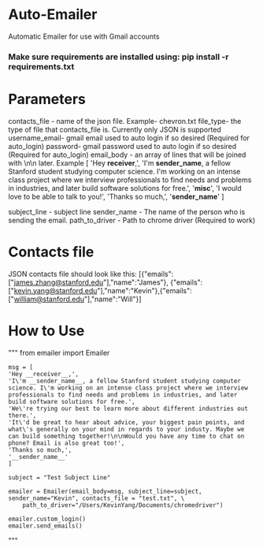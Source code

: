 # Auto-Emailer
Automatic Emailer for use with Gmail accounts

### Make sure requirements are installed using: pip install -r requirements.txt

# Parameters
contacts_file - name of the json file. Example- chevron.txt
file_type- the type of file that contacts_file is. Currently only JSON is supported
username_email- gmail email used to auto login if so desired (Required for auto_login)
password- gmail password used to auto login if so desired (Required for auto_login)
email_body - an array of lines that will be joined with \n\n later. Example
    [
    'Hey __receiver__,',
    'I\'m __sender_name__, a fellow Stanford student studying computer science. I\'m working on an intense 
    class project where we interview professionals to find needs and problems in industries, and later 
    build software solutions for free.',
    '__misc__',
    'I would love to be able to talk to you!',
    'Thanks so much,',
    '__sender_name__'
    ]

subject_line - subject line
sender_name - The name of the person who is sending the email.
path_to_driver - Path to chrome driver (Required to work)

# Contacts file 
JSON contacts file should look like this: [{"emails":["james.zhang@stanford.edu"],"name":"James"}, {"emails":["kevin.yang@stanford.edu"],"name":"Kevin"},{"emails":["william@stanford.edu"],"name":"Will"}] 

# How to Use
""" 
    from emailer import Emailer  

    msg = [
    'Hey __receiver__,',
    'I\'m __sender_name__, a fellow Stanford student studying computer science. I\'m working on an intense class project where we interview professionals to find needs and problems in industries, and later build software solutions for free.',
    'We\'re trying our best to learn more about different industries out there.',
    'It\'d be great to hear about advice, your biggest pain points, and what\'s generally on your mind in regards to your industy. Maybe we can build something together!\n\nWould you have any time to chat on phone? Email is also great too!',
    'Thanks so much,',
    '__sender_name__'
    ]

    subject = "Test Subject Line"

    emailer = Emailer(email_body=msg, subject_line=subject, sender_name="Kevin", contacts_file = "test.txt", \
        path_to_driver="/Users/KevinYang/Documents/chromedriver")

    emailer.custom_login()
    emailer.send_emails()
"""